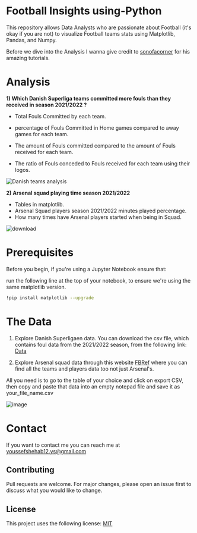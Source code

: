 # Football Insights using-Python

This repository allows Data Analysts who are passionate about Football (it's okay if you are not) to visualize Football teams stats using Matplotlib, Pandas, and Numpy.

Before we dive into the Analysis I wanna give credit to [sonofacorner](https://github.com/sonofacorner) for his amazing tutorials.


# Analysis

**1) Which Danish Superliga teams committed more fouls than they received in season 2021/2022 ?**

- Total Fouls Committed by each team.

- percentage of Fouls Committed in Home games compared to away games for each team.

- The amount of Fouls committed compared to the amount of Fouls received for each team.

- The ratio of Fouls conceded to Fouls received for each team using their logos.

![Danish teams analysis](https://user-images.githubusercontent.com/64536908/193364084-8ac5f166-a2ac-4aa1-b1b3-8676e4e0852f.png)


**2) Arsenal squad playing time season 2021/2022**

- Tables in matplotlib.
- Arsenal Squad players season 2021/2022 minutes played percentage.
- How many times have Arsenal players started when being in Squad.

![download](https://user-images.githubusercontent.com/64536908/193376515-82dfcd49-d7c9-4a90-857f-9842598719a6.png)




# Prerequisites
Before you begin, if you're using a Jupyter Notebook ensure that:

run the following line at the top of your notebook, to ensure we're using the same matplotlib version.
```bash
!pip install matplotlib --upgrade
```
# The Data
1) Explore Danish Superligaen data.
You can download the csv file, which contains foul data from the 2021/2022 season, from the following link:
[Data](https://www.sonofacorner.com/content/files/2022/06/superligaen_fouls_tutorial_06172022.csv)

2) Explore Arsenal squad data through this website [FBRef](https://fbref.com/en/squads/18bb7c10/2021-2022/Arsenal-Stats) where you can find all the teams and players data too not just Arsenal's.
 
 All you need is to go to the table of your choice and click on export CSV, then copy and paste that data into an empty notepad file and save it as your_file_name.csv

![image](https://user-images.githubusercontent.com/64536908/193365388-ebf73b8b-3356-4ab1-9f1f-5d66c63249f1.png)


# Contact
If you want to contact me you can reach me at youssefshehab12.ys@gmail.com

## Contributing
Pull requests are welcome. For major changes, please open an issue first to discuss what you would like to change.

## License
This project uses the following license: [MIT](https://choosealicense.com/licenses/mit/)
